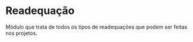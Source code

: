 # Readequação

Módulo que trata de todos os tipos de readequações que podem ser feitas nos
projetos.



